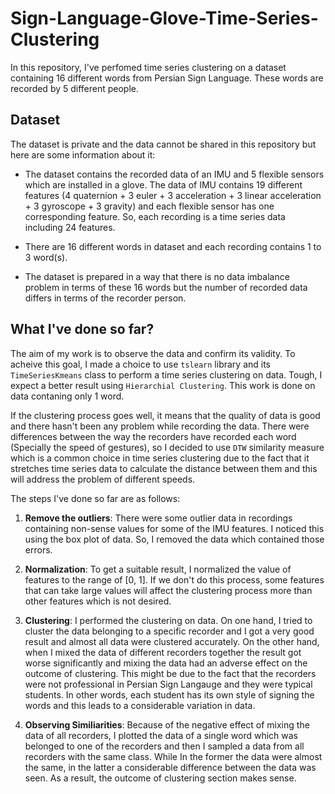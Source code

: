 # Sign-Language-Glove-Time-Series-Clustering

In this repository, I've perfomed time series clustering on a dataset containing 16 different words from Persian Sign Language. These words are recorded by 5 different people.

## Dataset

The dataset is private and the data cannot be shared in this repository but here are some information about it:

- The dataset contains the recorded data of an IMU and 5 flexible sensors which are installed in a glove. The data of IMU contains 19 different features (4 quaternion + 3 euler + 3 acceleration + 3 linear acceleration + 3 gyroscope + 3 gravity) and each flexible sensor has one corresponding feature. So, each recording is a time series data including 24 features.

- There are 16 different words in dataset and each recording contains 1 to 3 word(s). 

- The dataset is prepared in a way that there is no data imbalance problem in terms of these 16 words but the number of recorded data differs in terms of the recorder person.

## What I've done so far?

The aim of my work is to observe the data and confirm its validity. To acheive this goal, I made a choice to use `tslearn` library and its `TimeSeriesKmeans` class to perform a time series clustering on data. Tough, I expect a better result using `Hierarchial Clustering`. This work is done on data contaning only 1 word.

 If the clustering process goes well, it means that the quality of data is good and there hasn't been any problem while recording the data. There were differences between the way the recorders have recorded each word (Specially the speed of gestures), so I decided to use `DTW` similarity measure which is a common choice in time series clustering due to the fact that it stretches time series data to calculate the distance between them and this will address the problem of different speeds.

The steps I've done so far are as follows:

1. **Remove the outliers**: There were some outlier data in recordings containing non-sense values for some of the IMU features. I noticed this using the box plot of data. So, I removed the data which contained those errors.

2. **Normalization**: To get a suitable result, I normalized the value of features to the range of [0, 1]. If we don't do this process, some features that can take large values will affect the clustering process more than other features which is not desired.

3. **Clustering**: I performed the clustering on data. On one hand, I tried to cluster the data belonging to a specific recorder and I got a very good result and almost all data were clustered accurately. On the other hand, when I mixed the data of different recorders together the result got worse significantly and mixing the data had an adverse effect on the outcome of clustering. This might be due to the fact that the recorders were not professional in Persian Sign Langauge and they were typical students. In other words, each student has its own style of signing the words and this leads to a considerable variation in data.

4. **Observing Similiarities**: Because of the negative effect of mixing the data of all recorders, I plotted the data of a single word which was belonged to one of the recorders and then I sampled a data from all recorders with the same class. While In the former the data were almost the same, in the latter a considerable difference between the data was seen. As a result, the outcome of clustering section makes sense.
